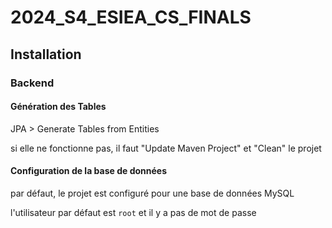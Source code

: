 # 2024_S4_ESIEA_CS_FINALS

## Installation

### Backend

#### Génération des Tables

JPA > Generate Tables from Entities

si elle ne fonctionne pas, il faut "Update Maven Project" et "Clean" le projet

#### Configuration de la base de données

par défaut, le projet est configuré pour une base de données MySQL

l'utilisateur par défaut est `root` et il y a pas de mot de passe

